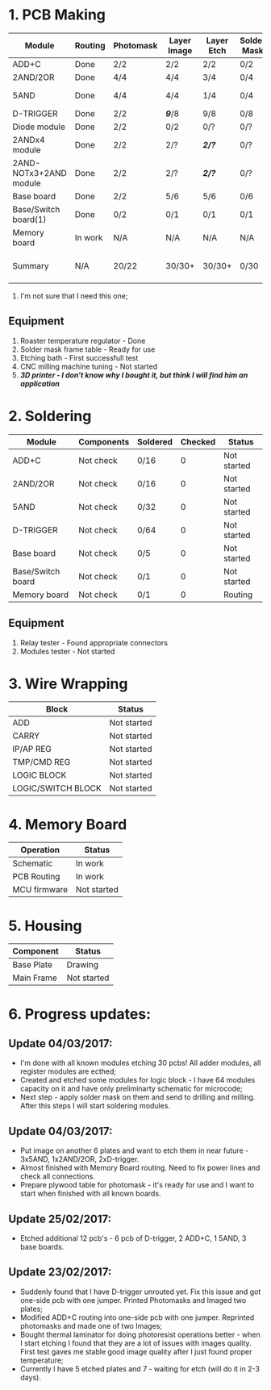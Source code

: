 # 1. PCB Making

| Module            | Routing     | Photomask   | Layer Image | Layer Etch | Solder Mask | Milling | Plates | Pcb    |  Make Status  |
|-------------------|-------------|-------------|-------------|------------|-------------|---------|--------|--------|---------------|
|ADD+C              | Done        |    2/2      |    2/2      |   2/2     |      0/2    |   0/2   |  2     |  16    |  Layer Etch |
|2AND/2OR           | Done        |    4/4      |    4/4      |    3/4     |      0/4    |   0/4   |  4(?)  |  32(?) | Layer Etch  |
|5AND               | Done        |    4/4  |    4/4      |    1/4     |      0/4    |   0/4   |  4     |  32    | Layer Image |
|D-TRIGGER          | Done        |    2/2    |    ***9***/8      |    9/8     |      0/8    |   0/8   |  8     |  64    | Layer Etch |
|Diode module       | Done        |    2/2      |    0/2      |    0/?     |      0/?    |   0/?   |  ?     |   ?    |  Routing  |
|2ANDx4 module      | Done     |    2/2      |    2/?      |    ***2/?***     |      0/?    |   0/?   |  ?     |   ?    |  ***Layer Etch***  |
|2AND-NOTx3+2AND module    | Done     |    2/2      |    2/?      |    ***2/?***     |      0/?    |   0/?   |  ?     |   ?    |  ***Layer Etch***  |
|Base board         | Done        |    2/2      |    5/6      |    5/6     |      0/6    |   0/6   |  6      |  6    |  Layer Etch  |
|Base/Switch board(1)  | Done     |    0/2      |    0/1      |    0/1     |      0/1    |   0/1   |  1     |   1    | Photomask  |
|Memory board       | In work     |     N/A     |    N/A      |    N/A     |      N/A    |   N/A   |  1     |   1    |  Routing      |
| Summary           | N/A         |   20/22     |    30/30+    |    30/30+    |   0/30     |   0/30  |   30   |   198  | All known modules etched! |

1. I'm not sure that I need this one;

## Equipment
1. Roaster temperature regulator - Done
2. Solder mask frame table   - Ready for use
3. Etching bath - First successfull test
4. CNC milling machine tuning - Not started
5. ***3D printer - I don't know why I bought it, but think I will find him an application*** 

# 2. Soldering
| Module            | Components  | Soldered    | Checked  |    Status    |
|-------------------|-------------|-------------|----------|--------------|
|ADD+C              |  Not check  |   0/16      |    0     |  Not started |
|2AND/2OR           |  Not check  |   0/16      |    0     |  Not started |
|5AND               |  Not check  |   0/32      |    0     |  Not started |
|D-TRIGGER          |  Not check  |   0/64      |    0     |  Not started |
|Base board         |  Not check  |   0/5       |    0     |  Not started |
|Base/Switch board  |  Not check  |   0/1       |    0     |  Not started |
|Memory board       |  Not check  |   0/1       |    0     |  Routing     |
## Equipment
1. Relay tester - Found appropriate connectors
2. Modules tester - Not started

# 3. Wire Wrapping
|Block               |     Status    |     
|--------------------|---------------|
|ADD                 |  Not started  |
|CARRY               |  Not started  |
|IP/AP REG           |  Not started  |
|TMP/CMD REG         |  Not started  |
|LOGIC BLOCK         |  Not started  |
|LOGIC/SWITCH BLOCK  |  Not started  |

# 4. Memory Board 
| Operation           |  Status       |
|---------------------|---------------|
| Schematic           |  In work      |
| PCB Routing         |  In work      |
| MCU firmware        |  Not started  |


# 5. Housing
|  Component          |   Status     |
|---------------------|--------------|
| Base Plate          | Drawing      |
| Main Frame          | Not started  |

# 6. Progress updates:

## Update 04/03/2017:
* I'm done with all known modules etching 30 pcbs! All adder modules, all register modules are ecthed;
* Created and etched some modules for logic block - I have 64 modules capacity on it and have only preliminarty schematic for microcode;
* Next step - apply solder mask on them and send to drilling and milling. After this steps I will start soldering modules.

## Update 04/03/2017:
* Put image on another 6 plates and want to etch them in near future - 3x5AND, 1x2AND/2OR, 2xD-trigger.
* Almost finished with Memory Board routing. Need to fix power lines and check all connections.
* Prepare plywood table for photomask - it's ready for use and I want to start when finished with all known boards.

## Update 25/02/2017:
* Etched additional 12 pcb's - 6 pcb of D-trigger, 2 ADD+C, 1 5AND, 3 base boards.

## Update 23/02/2017:
* Suddenly found that I have D-trigger unrouted yet. Fix this issue and got one-side pcb with one jumper. Printed Photomasks and Imaged two plates;
* Modified ADD+C routing into one-side pcb with one jumper. Reprinted photomasks and made one of two Images;
* Bought thermal laminator for doing photoresist operations better - when I start etching I found that they are a lot of issues with images quality. First test gaves me stable good image quality after I just found proper temperature;
* Currently I have 5 etched plates and 7 - waiting for etch (will do it in 2-3 days).
